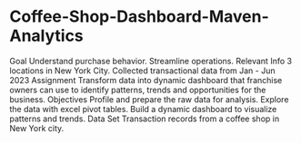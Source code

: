 # Coffee-Shop-Dashboard-Maven-Analytics

Goal
Understand purchase behavior.
Streamline operations.
Relevant Info
3 locations in New York City.
Collected transactional data from Jan - Jun 2023
Assignment
Transform data into dynamic dashboard that franchise owners can use to identify patterns, trends and opportunities for the business.
Objectives
Profile and prepare the raw data for analysis.
Explore the data with excel pivot tables.
Build a dynamic dashboard to visualize patterns and trends.
Data Set
Transaction records from a coffee shop in New York city.
